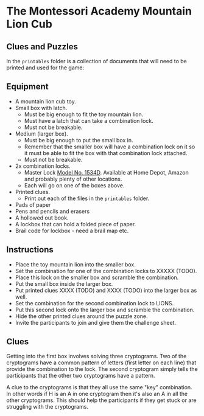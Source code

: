 # The Montessori Academy Mountain Lion Cub

## Clues and Puzzles

In the `printables` folder is a collection of documents that will need to be printed and used for the game:

## Equipment

- A mountain lion cub toy.
- Small box with latch.
  - Must be big enough to fit the toy mountain lion.
  - Must have a latch that can take a combination lock.
  - Must not be breakable.
- Medium (larger box).
  - Must be big enough to put the small box in.
  - Remember that the smaller box will have a combination lock on it so it must be able to fit the box with that combination lock attached.
  - Must not be breakable.
- 2x combination locks.
  - Master Lock [Model No. 1534D](https://www.masterlock.com/personal-use/product/1534D). Available at Home Depot, Amazon and probably plenty of other locations.
  - Each will go on one of the boxes above.
- Printed clues.
  - Print out each of the files in the `printables` folder.
- Pads of paper
- Pens and pencils and erasers
- A hollowed out book.
- A lockbox that can hold a folded piece of paper.
- Brail code for lockbox - need a brail map etc.

## Instructions

  - Place the toy mountain lion into the smaller box.
  - Set the combination for one of the combination locks to XXXXX (TODO).
  - Place this lock on the smaller box and scramble the combination.
  - Put the small box inside the larger box.
  - Put printed clues XXXX (TODO) and XXXX (TODO) into the larger box as well.
  - Set the combination for the second combination lock to LIONS.
  - Put this second lock onto the larger box and scramble the combination.
  - Hide the other printed clues around the puzzle zone.
  - Invite the participants to join and give them the challenge sheet.

## Clues

Getting into the first box involves solving three cryptograms. Two of the cryptograms have a common pattern of letters (first letter on each line) that provide the combination to the lock. The second cryptogram simply tells the participants that the other two cryptograms have a pattern.

A clue to the cryptograms is that they all use the same "key" combination. In other words if H is an A in one cryptogram then it's also an A in all the other cryptograms. This should help the participants if they get stuck or are struggling with the cryptograms.
